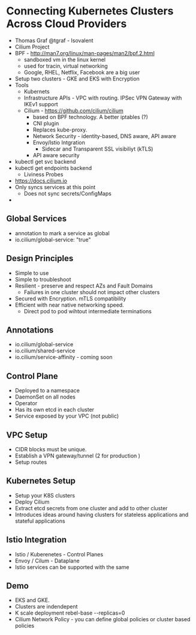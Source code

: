 # Connecting Kubernetes Clusters Across Cloud Providers 
* Thomas Graf @tgraf - Isovalent 
* Cilium Project 
* BPF - http://man7.org/linux/man-pages/man2/bpf.2.html
  * sandboxed vm in the linux kernel
  * used for tracin, virtual networking  
  * Google, RHEL, Netflix, Facebook are a big user
* Setup two clusters - GKE and EKS with Encryption 
* Tools 
  * Kubernets 
  * Infrastructure APIs - VPC with routing. IPSec VPN Gateway with IKEv1 support 
  * Cilium - https://github.com/cilium/cilium
    * based on BPF technology.  A better iptables (?) 
    * CNI plugin 
    * Replaces kube-proxy.  
    * Network Security - identity-based, DNS aware, API aware 
    * Envoy/Istio Intgration 
      * Sidecar and Transparent SSL visibiliyt (kTLS)
    * API aware security
* kubectl get svc backend  
* kubectl get endpoints backend 
  * Liviness Probes 
* https://docs.cilium.io 
* Only syncs services at this point
  * Does not sync secrets/ConfigMaps 
* 
## Global Services 
* annotation to mark a service as global 
* io.cilium/global-service: "true"

## Design Principles
* Simple to use 
* Simple to troubleshoot
* Resilient - preserve and respect AZs and Fault Domains 
  * Failures in one cluster should not impact other clusters
* Secured with Encryption. mTLS compatibility 
* Efficient with near native networking speed. 
  * Direct pod to pod wihtout intermediate terminations

## Annotations
* io.cilium/global-service
* io.cilium/shared-service 
* io.cilium/service-affinity - coming soon

## Control Plane
* Deployed to a namespace
* DaemonSet on all nodes
* Operator 
* Has its own etcd in each cluster
* Service exposed by your VPC (not public)

## VPC Setup
* CIDR blocks must be unique. 
* Establish a VPN gateway/tunnel (2 for production )
* Setup routes 

## Kubernetes Setup
* Setup your K8S clusters 
* Deploy Cilium 
* Extract etcd secrets from one cluster and add to other cluster 
* Introduces ideas around having clusters for stateless applications and stateful applications 

## Istio Integration 
* Istio / Kuberenetes - Control Planes
* Envoy / Cilum - Dataplane 
* Istio services can be supported with the same 
  
## Demo
* EKS and GKE.
* Clusters are indendepent 
* K scale deployment rebel-base --replicas=0
* Cilium Network Policy - you can define global policies or cluster based policies 
